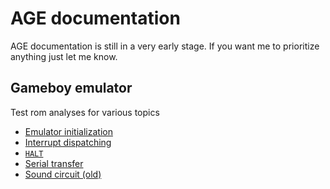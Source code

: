 # AGE documentation

AGE documentation is still in a very early stage.
If you want me to prioritize anything just let me know.


## Gameboy emulator

Test rom analyses for various topics

* [Emulator initialization](gameboy/init.md)
* [Interrupt dispatching](gameboy/interrupt-dispatch.md)
* [`HALT`](gameboy/halt.md)
* [Serial transfer](gameboy/serial.md)
* [Sound circuit (old)](gameboy/sound.md)
